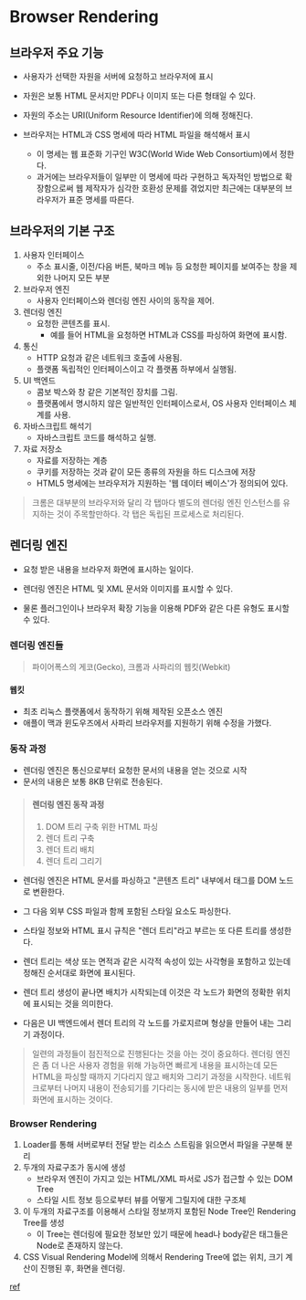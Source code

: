 # Browser Rendering

## 브라우저 주요 기능

- 사용자가 선택한 자원을 서버에 요청하고 브라우저에 표시
- 자원은 보통 HTML 문서지만 PDF나 이미지 또는 다른 형태일 수 있다.
- 자원의 주소는 URI(Uniform Resource Identifier)에 의해 정해진다.

- 브라우저는 HTML과 CSS 명세에 따라 HTML 파일을 해석해서 표시
	- 이 명세는 웹 표준화 기구인 W3C(World Wide Web Consortium)에서 정한다. 
	- 과거에는 브라우저들이 일부만 이 명세에 따라 구현하고 독자적인 방법으로 확장함으로써 웹 제작자가 심각한 호환성 문제를 겪었지만 최근에는 대부분의 브라우저가 표준 명세를 따른다.

## 브라우저의 기본 구조

1. 사용자 인터페이스 
	- 주소 표시줄, 이전/다음 버튼, 북마크 메뉴 등 요청한 페이지를 보여주는 창을 제외한 나머지 모든 부분
2. 브라우저 엔진 
	- 사용자 인터페이스와 렌더링 엔진 사이의 동작을 제어.
3. 렌더링 엔진 
	- 요청한 콘텐츠를 표시. 
		- 예를 들어 HTML을 요청하면 HTML과 CSS를 파싱하여 화면에 표시함.
4. 통신 
	- HTTP 요청과 같은 네트워크 호출에 사용됨. 
	- 플랫폼 독립적인 인터페이스이고 각 플랫폼 하부에서 실행됨.
5. UI 백엔드 
	- 콤보 박스와 창 같은 기본적인 장치를 그림. 
	- 플랫폼에서 명시하지 않은 일반적인 인터페이스로서, OS 사용자 인터페이스 체계를 사용.
6. 자바스크립트 해석기 
	- 자바스크립트 코드를 해석하고 실행.
7. 자료 저장소 
	- 자료를 저장하는 계층
	- 쿠키를 저장하는 것과 같이 모든 종류의 자원을 하드 디스크에 저장
	- HTML5 명세에는 브라우저가 지원하는 '웹 데이터 베이스'가 정의되어 있다.
> 크롬은 대부분의 브라우저와 달리 각 탭마다 별도의 렌더링 엔진 인스턴스를 유지하는 것이 주목할만하다. 
> 각 탭은 독립된 프로세스로 처리된다.

## 렌더링 엔진

- 요청 받은 내용을 브라우저 화면에 표시하는 일이다.

- 렌더링 엔진은 HTML 및 XML 문서와 이미지를 표시할 수 있다. 
- 물론 플러그인이나 브라우저 확장 기능을 이용해 PDF와 같은 다른 유형도 표시할 수 있다.

### 렌더링 엔진들
> 파이어폭스의 게코(Gecko), 크롬과 사파리의 웹킷(Webkit)

#### 웹킷
- 최초 리눅스 플랫폼에서 동작하기 위해 제작된 오픈소스 엔진
- 애플이 맥과 윈도우즈에서 사파리 브라우저를 지원하기 위해 수정을 가했다.

### 동작 과정

- 렌더링 엔진은 통신으로부터 요청한 문서의 내용을 얻는 것으로 시작
- 문서의 내용은 보통 8KB 단위로 전송된다.

> #### 렌더링 엔진 동작 과정
> 1. DOM 트리 구축 위한 HTML 파싱
> 2. 렌더 트리 구축 
> 3. 렌더 트리 배치
> 4. 렌더 트리 그리기

- 렌더링 엔진은 HTML 문서를 파싱하고 "콘텐츠 트리" 내부에서 태그를 DOM 노드로 변환한다. 
- 그 다음 외부 CSS 파일과 함께 포함된 스타일 요소도 파싱한다. 
- 스타일 정보와 HTML 표시 규칙은 "렌더 트리"라고 부르는 또 다른 트리를 생성한다.

- 렌더 트리는 색상 또는 면적과 같은 시각적 속성이 있는 사각형을 포함하고 있는데 정해진 순서대로 화면에 표시된다.

- 렌더 트리 생성이 끝나면 배치가 시작되는데 이것은 각 노드가 화면의 정확한 위치에 표시되는 것을 의미한다. 
- 다음은 UI 백엔드에서 렌더 트리의 각 노드를 가로지르며 형상을 만들어 내는 그리기 과정이다.

> 일련의 과정들이 점진적으로 진행된다는 것을 아는 것이 중요하다. 렌더링 엔진은 좀 더 나은 사용자 경험을 위해 가능하면 빠르게 내용을 표시하는데 모든 HTML을 파싱할 때까지 기다리지 않고 배치와 그리기 과정을 시작한다. 네트워크로부터 나머지 내용이 전송되기를 기다리는 동시에 받은 내용의 일부를 먼저 화면에 표시하는 것이다.

### Browser Rendering

1. Loader를 통해 서버로부터 전달 받는 리소스 스트림을 읽으면서 파일을 구분해 분리
2. 두개의 자료구조가 동시에 생성 
	- 브라우저 엔진이 가지고 있는 HTML/XML 파서로 JS가 접근할 수 있는 DOM Tree
	- 스타일 시트 정보 등으로부터 뷰를 어떻게 그릴지에 대한 구조체
3. 이 두개의 자료구조를 이용해서 스타일 정보까지 포함된 Node Tree인 Rendering Tree를 생성
	- 이 Tree는 렌더링에 필요한 정보만 있기 때문에 head나 body같은 태그들은 Node로 존재하지 않는다.
4. CSS Visual Rendering Model에 의해서 Rendering Tree에 없는 위치, 크기 계산이 진행된 후, 화면을 렌더링.

[ref](https://d2.naver.com/helloworld/59361)